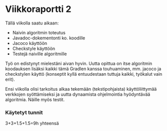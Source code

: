 # Viikkoraportti 2
Tällä viikolla saatu aikaan:

* Naivin algoritmin toteutus
* Javadoc-dokementonti ko. koodille
* Jacoco käyttöön
* Checkstyle käyttöön
* Testejä naiville algoritmille

Työ on edistynyt mielestäni aivan hyvin. Uutta opittua on itse algoritmin koodauksen lisäksi kaikki tämä Gradlen kanssa touhuaminen, mm. jacoco ja checkstylen käyttö (konseptit kyllä entuudestaan tuttuja kaikki, työkalut vain erit).

Ensi viikolla olisi tarkoitus alkaa tekemään (tekstipohjaista) käyttöliittymää verkkojen syöttämiseksi ja uutta dynaamista ohjelmointia hyödyntävää algoritmia. Näille myös testit.

### Käytetyt tunnit
3+3+1.5+1.5=9h yhteensä